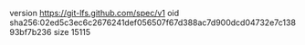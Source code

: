 version https://git-lfs.github.com/spec/v1
oid sha256:02ed5c3ec6c2676241def056507f67d388ac7d900dcd04732e7c13893bf7b236
size 15115
